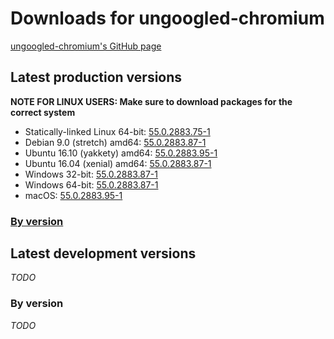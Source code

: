 # Downloads for ungoogled-chromium

[ungoogled-chromium's GitHub page](//github.com/Eloston/ungoogled-chromium)

## Latest production versions

**NOTE FOR LINUX USERS: Make sure to download packages for the correct system**

* Statically-linked Linux 64-bit: [55.0.2883.75-1](releases/55.0.2883.75-1/linux_static_64bit)
* Debian 9.0 (stretch) amd64: [55.0.2883.87-1](releases/55.0.2883.87-1/debian_stretch_amd64)
* Ubuntu 16.10 (yakkety) amd64: [55.0.2883.95-1](releases/55.0.2883.95-1/ubuntu_yakkety_amd64)
* Ubuntu 16.04 (xenial) amd64: [55.0.2883.87-1](releases/55.0.2883.87-1/ubuntu_xenial_amd64)
* Windows 32-bit: [55.0.2883.87-1](releases/55.0.2883.87-1/windows_32bit)
* Windows 64-bit: [55.0.2883.87-1](releases/55.0.2883.87-1/windows_64bit)
* macOS: [55.0.2883.95-1](releases/55.0.2883.95-1/macos)

### [By version](releases)

## Latest development versions

*TODO*

### By version

*TODO*

